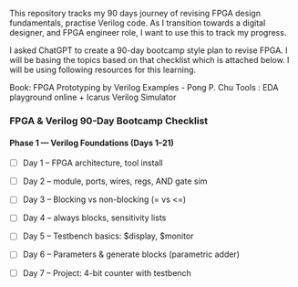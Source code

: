 This repository tracks my 90 days journey of revising FPGA design fundamentals, practise Verilog code. As I transition towards a digital designer, and FPGA engineer role, I want to use this to track my progress. 

I asked ChatGPT to create a 90-day bootcamp style plan to revise FPGA. I will be basing the topics based on that checklist which is attached below. I will be using following resources for this learning. 

Book: FPGA Prototyping by Verilog Examples - Pong P. Chu
Tools : EDA playground online + Icarus Verilog Simulator

### FPGA & Verilog 90-Day Bootcamp Checklist

#### Phase 1 — Verilog Foundations (Days 1–21)

- [ ] Day 1 – FPGA architecture, tool install
- [ ] Day 2 – module, ports, wires, regs, AND gate sim
- [ ] Day 3 – Blocking vs non-blocking (= vs <=)
- [ ] Day 4 – always blocks, sensitivity lists
- [ ] Day 5 – Testbench basics: $display, $monitor
- [ ] Day 6 – Parameters & generate blocks (parametric adder)
- [ ] Day 7 – Project: 4-bit counter with testbench

